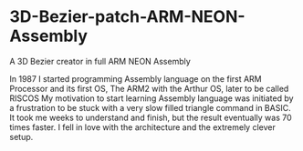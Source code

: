 # 3D-Bezier-patch-ARM-NEON-Assembly
A 3D Bezier creator in full ARM NEON Assembly


In 1987 I started programming Assembly language on the first ARM Processor and its first OS,
The ARM2 with the Arthur OS, later to be called RISCOS
My motivation to start learning Assembly language was initiated by a frustration to be stuck with a very slow filled triangle command in BASIC. It took me weeks to understand and finish, but the result eventually was 70 times faster. I fell in love with the architecture and the extremely clever setup.

